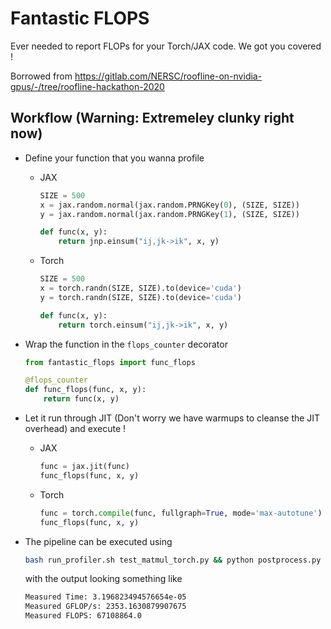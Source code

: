 # Fantastic FLOPS

Ever needed to report FLOPs for your Torch/JAX code. We got you covered !

Borrowed from https://gitlab.com/NERSC/roofline-on-nvidia-gpus/-/tree/roofline-hackathon-2020

## Workflow (Warning: Extremeley clunky right now)

- Define your function that you wanna profile

    - JAX
        ```python
        SIZE = 500
        x = jax.random.normal(jax.random.PRNGKey(0), (SIZE, SIZE))
        y = jax.random.normal(jax.random.PRNGKey(1), (SIZE, SIZE))

        def func(x, y):
            return jnp.einsum("ij,jk->ik", x, y)
        ```

    - Torch
        ```python
        SIZE = 500
        x = torch.randn(SIZE, SIZE).to(device='cuda')
        y = torch.randn(SIZE, SIZE).to(device='cuda')

        def func(x, y):
            return torch.einsum("ij,jk->ik", x, y)
        ```

- Wrap the function in the `flops_counter` decorator
    
    ```python
    from fantastic_flops import func_flops

    @flops_counter
    def func_flops(func, x, y):
        return func(x, y)
    ```

- Let it run through JIT (Don't worry we have warmups to cleanse the JIT overhead) and execute !
    - JAX
        ```python
        func = jax.jit(func)
        func_flops(func, x, y)
        ```

    - Torch
        ```python
        func = torch.compile(func, fullgraph=True, mode='max-autotune')
        func_flops(func, x, y)
        ```

- The pipeline can be executed using
    ```bash
    bash run_profiler.sh test_matmul_torch.py && python postprocess.py
    ```
  with the output looking something like

  ```bash
  Measured Time: 3.196823494576654e-05
  Measured GFLOP/s: 2353.1630879907675
  Measured FLOPS: 67108864.0
  ```

